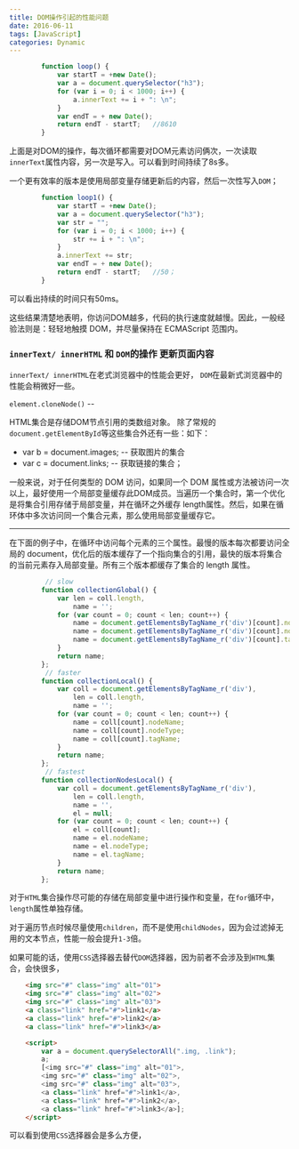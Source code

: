```yaml
---
title: DOM操作引起的性能问题
date: 2016-06-11
tags: [JavaScript]
categories: Dynamic
---
```


```javascript
        function loop() {
            var startT = +new Date();
            var a = document.querySelector("h3");
            for (var i = 0; i < 1000; i++) {
                a.innerText += i + ": \n";
            }
            var endT = + new Date();
            return endT - startT;   //8610
        }
```

上面是对DOM的操作，每次循环都需要对DOM元素访问俩次，一次读取`innerText`属性内容，另一次是写入。可以看到时间持续了8s多。

一个更有效率的版本是使用局部变量存储更新后的内容，然后一次性写入`DOM`；

```javascript
        function loop1() {
            var startT = +new Date();
            var a = document.querySelector("h3");
            var str = "";
            for (var i = 0; i < 1000; i++) {
                str += i + ": \n";
            }
            a.innerText += str;
            var endT = + new Date();
            return endT - startT;   //50；
        }
```

可以看出持续的时间只有50ms。

这些结果清楚地表明，你访问DOM越多，代码的执行速度就越慢。因此，一般经验法则是：轻轻地触摸 DOM，并尽量保持在 ECMAScript 范围内。

### `innerText/ innerHTML` 和 `DOM`的操作 更新页面内容

`innerText/ innerHTML`在老式浏览器中的性能会更好，
`DOM`在最新式浏览器中的性能会稍微好一些。

`element.cloneNode()` -- 

HTML集合是存储DOM节点引用的类数组对象。
除了常规的`document.getElementById`等这些集合外还有一些：如下：
- var b = document.images; -- 获取图片的集合
- var c = document.links; -- 获取链接的集合；

一般来说，对于任何类型的 DOM 访问，如果同一个 DOM 属性或方法被访问一次以上，最好使用一个局部变量缓存此DOM成员。当遍历一个集合时，第一个优化是将集合引用存储于局部变量，并在循环之外缓存 length属性。然后，如果在循环体中多次访问同一个集合元素，那么使用局部变量缓存它。

---

在下面的例子中，在循环中访问每个元素的三个属性。最慢的版本每次都要访问全局的 document，优化后的版本缓存了一个指向集合的引用，最快的版本将集合的当前元素存入局部变量。所有三个版本都缓存了集合的 length 属性。

```javascript
         // slow
        function collectionGlobal() {
            var len = coll.length,
                name = '';
            for (var count = 0; count < len; count++) {
                name = document.getElementsByTagName_r('div')[count].nodeName;
                name = document.getElementsByTagName_r('div')[count].nodeType;
                name = document.getElementsByTagName_r('div')[count].tagName;
            }
            return name;
        };
         // faster
        function collectionLocal() {
            var coll = document.getElementsByTagName_r('div'),
                len = coll.length,
                name = '';
            for (var count = 0; count < len; count++) {
                name = coll[count].nodeName;
                name = coll[count].nodeType;
                name = coll[count].tagName;
            }
            return name;
        };
         // fastest
        function collectionNodesLocal() {
            var coll = document.getElementsByTagName_r('div'),
                len = coll.length,
                name = '',
                el = null;
            for (var count = 0; count < len; count++) {
                el = coll[count];
                name = el.nodeName;
                name = el.nodeType;
                name = el.tagName;
            }
            return name;
        };
```

对于`HTML`集合操作尽可能的存储在局部变量中进行操作和变量，在`for`循环中，`length`属性单独存储。

对于遍历节点时候尽量使用`children`，而不是使用`childNodes`，因为会过滤掉无用的文本节点，性能一般会提升`1-3`倍。

如果可能的话，使用`CSS`选择器去替代`DOM`选择器，因为前者不会涉及到`HTML`集合，会快很多，

```html
    <img src="#" class="img" alt="01">
    <img src="#" class="img" alt="02">
    <img src="#" class="img" alt="03">
    <a class="link" href="#">link1</a>
    <a class="link" href="#">link2</a>
    <a class="link" href="#">link3</a>

    <script>
        var a = document.querySelectorAll(".img, .link");
        a;
        [<img src=​"#" class=​"img" alt=​"01">​, 
        <img src=​"#" class=​"img" alt=​"02">​, 
        <img src=​"#" class=​"img" alt=​"03">​, 
        <a class=​"link" href=​"#">​link1​</a>​, 
        <a class=​"link" href=​"#">​link2​</a>​, 
        <a class=​"link" href=​"#">​link3​</a>​];
    </script>
```

可以看到使用`CSS`选择器会是多么方便，